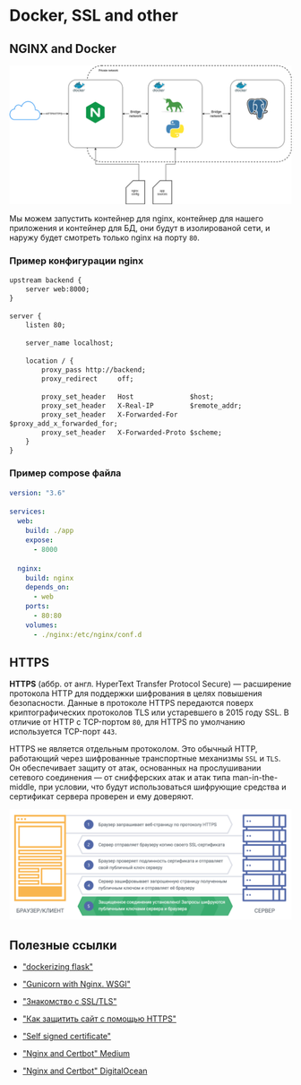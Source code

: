 # Docker, SSL and other

## NGINX and Docker

![dockerized-nginx](./media/dockerized-nginx.png)

Мы можем запустить контейнер для nginx, контейнер для нашего приложения и контейнер для БД, они будут в изолированой сети, и наружу будет смотреть только nginx на порту `80`.

### Пример конфигурации nginx

```nginx
upstream backend {
    server web:8000;
}

server {
    listen 80;

    server_name localhost;

    location / {
        proxy_pass http://backend;
        proxy_redirect     off;

        proxy_set_header   Host              $host;
        proxy_set_header   X-Real-IP         $remote_addr;
        proxy_set_header   X-Forwarded-For   $proxy_add_x_forwarded_for;
        proxy_set_header   X-Forwarded-Proto $scheme;
    }
}
```

### Пример compose файла

```yaml
version: "3.6"

services:
  web:
    build: ./app
    expose: 
      - 8000

  nginx:
    build: nginx
    depends_on:
      - web
    ports:
      - 80:80
    volumes:
      - ./nginx:/etc/nginx/conf.d

```

## HTTPS

**HTTPS** (аббр. от англ. HyperText Transfer Protocol Secure) — расширение протокола HTTP для поддержки шифрования в целях повышения безопасности. Данные в протоколе HTTPS передаются поверх криптографических протоколов TLS или устаревшего в 2015 году SSL. В отличие от HTTP с TCP-портом `80`, для HTTPS по умолчанию используется TCP-порт `443`.

HTTPS не является отдельным протоколом. Это обычный HTTP, работающий через шифрованные транспортные механизмы `SSL` и `TLS`. Он обеспечивает защиту от атак, основанных на прослушивании сетевого соединения — от снифферских атак и атак типа man-in-the-middle, при условии, что будут использоваться шифрующие средства и сертификат сервера проверен и ему доверяют.

![https](./media/https.png)

## Полезные ссылки

- ["dockerizing flask"](https://testdriven.io/blog/dockerizing-flask-with-postgres-gunicorn-and-nginx/)
- ["Gunicorn with Nginx. WSGI"](https://www.digitalocean.com/community/tutorials/how-to-deploy-python-wsgi-apps-using-gunicorn-http-server-behind-nginx)
- ["Знакомство с SSL/TLS"](https://habr.com/ru/company/1cloud/blog/326292/)
- ["Как защитить сайт с помощью HTTPS"](https://developers.google.com/search/docs/advanced/security/https?hl=ru#verify-that-your-https-pages-can-be-crawled-and-indexed-by-google)

- ["Self signed certificate"](https://imagineer.in/blog/https-on-localhost-with-nginx/)
- ["Nginx and Certbot" Medium](https://gist.github.com/dancheskus/8d26823d0f5633e9dde63d150afb40b2)
- ["Nginx and Certbot" DigitalOcean](https://www.digitalocean.com/community/tutorials/how-to-secure-a-containerized-node-js-application-with-nginx-let-s-encrypt-and-docker-compose-ru)
